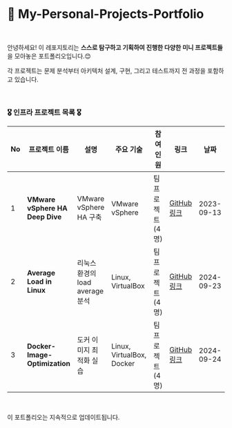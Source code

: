 # 🤔 My-Personal-Projects-Portfolio



<br>

안녕하세요! 이 레포지토리는 **스스로 탐구하고 기획하여 진행한 다양한 미니 프로젝트들**을 모아놓은 포트폴리오입니다.😊 <br>

각 프로젝트는 문제 분석부터 아키텍처 설계, 구현, 그리고 테스트까지 전 과정을 포함하고 있습니다. 

<br>

### 🎖️ 인프라 프로젝트 목록 🎖️

| No | 프로젝트 이름 | 설명 | 주요 기술 | 참여<br> 인원 | 링크 | 날짜 |
|----|---------------|------|-----------|----------|------|------|
| 1  | **VMware vSphere HA Deep Dive** | VMware vSphere HA 구축 | VMware vSphere | 팀 프로젝트 (4명) | [GitHub 링크](https://github.com/fisa3-vmware/vSphere-HA) | 2023-09-13 |
| 2  | **Average Load in Linux** | 리눅스 환경의 load average 분석 | Linux, VirtualBox | 팀 프로젝트 (4명) | [GitHub 링크](https://github.com/haewoni/Average-Load-Linux) | 2024-09-23 |
| 3  | **Docker-Image-Optimization** | 도커 이미지 최적화 실습 | Linux, VirtualBox, Docker | 팀 프로젝트 (4명) | [GitHub 링크](https://github.com/haewoni/Docker-Image-Optimization) | 2024-09-24 |

<br>

이 포트폴리오는 지속적으로 업데이트됩니다.
